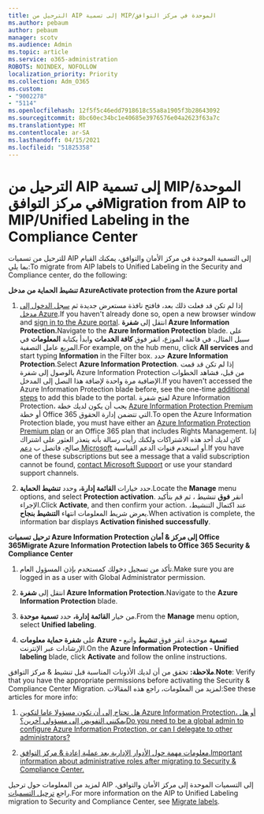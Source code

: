 ```yaml
---
title: الترحيل من AIP إلى تسمية MIP/الموحدة في مركز التوافق
ms.author: pebaum
author: pebaum
manager: scotv
ms.audience: Admin
ms.topic: article
ms.service: o365-administration
ROBOTS: NOINDEX, NOFOLLOW
localization_priority: Priority
ms.collection: Adm_O365
ms.custom:
- "9002278"
- "5114"
ms.openlocfilehash: 12f5f5c46edd7918618c55a8a1905f3b28643092
ms.sourcegitcommit: 8bc60ec34bc1e40685e3976576e04a2623f63a7c
ms.translationtype: MT
ms.contentlocale: ar-SA
ms.lasthandoff: 04/15/2021
ms.locfileid: "51825358"
---
```

# <a name="migration-from-aip-to-mipunified-labeling-in-the-compliance-center"></a><span data-ttu-id="a719f-102">الترحيل من AIP إلى تسمية MIP/الموحدة في مركز التوافق</span><span class="sxs-lookup"><span data-stu-id="a719f-102">Migration from AIP to MIP/Unified Labeling in the Compliance Center</span></span>

<span data-ttu-id="a719f-103">للترحيل من تسميات AIP إلى التسمية الموحدة في مركز الأمان والتوافق، يمكنك القيام بما يلي:</span><span class="sxs-lookup"><span data-stu-id="a719f-103">To migrate from AIP labels to Unified Labeling in the Security and Compliance center, do the following:</span></span>

<span data-ttu-id="a719f-104">**تنشيط الحماية من مدخل Azure**</span><span class="sxs-lookup"><span data-stu-id="a719f-104">**Activate protection from the Azure portal**</span></span>

1. <span data-ttu-id="a719f-105">إذا لم تكن قد فعلت ذلك بعد، فافتح نافذة مستعرض جديدة ثم [سجل الدخول إلى مدخل Azure](https://docs.microsoft.com/azure/information-protection/deploy-use/configure-policy#signing-in-to-the-azure-portal).</span><span class="sxs-lookup"><span data-stu-id="a719f-105">If you haven't already done so, open a new browser window and [sign in to the Azure portal](https://docs.microsoft.com/azure/information-protection/deploy-use/configure-policy#signing-in-to-the-azure-portal).</span></span> <span data-ttu-id="a719f-106">انتقل إلى **شفرة Azure Information Protection.**</span><span class="sxs-lookup"><span data-stu-id="a719f-106">Navigate to the **Azure Information Protection** blade.</span></span> <span data-ttu-id="a719f-107">على سبيل المثال، في قائمة الموزع، انقر فوق **كافة الخدمات** وابدأ بكتابة **المعلومات** في المربع عامل التصفية.</span><span class="sxs-lookup"><span data-stu-id="a719f-107">For example, on the hub menu, click **All services** and start typing **Information** in the Filter box.</span></span> <span data-ttu-id="a719f-108">حدد **Azure Information Protection**.</span><span class="sxs-lookup"><span data-stu-id="a719f-108">Select **Azure Information Protection**.</span></span> <span data-ttu-id="a719f-109">إذا لم تكن قد قمت بالوصول إلى شفرة Azure Information [](https://docs.microsoft.com/azure/information-protection/deploy-use/configure-policy#to-access-the-azure-information-protection-blade-for-the-first-time) Protection من قبل، فشاهد الخطوات الإضافية مرة واحدة لإضافة هذا النصل إلى المدخل.</span><span class="sxs-lookup"><span data-stu-id="a719f-109">If you haven't accessed the Azure Information Protection blade before, see the one-time [additional steps](https://docs.microsoft.com/azure/information-protection/deploy-use/configure-policy#to-access-the-azure-information-protection-blade-for-the-first-time) to add this blade to the portal.</span></span> <span data-ttu-id="a719f-110">لفتح شفرة Azure Information Protection، يجب أن يكون لديك خطة [Azure Information Protection Premium](https://www.microsoft.com/cloud-platform/azure-information-protection-pricing) أو خطة Office 365 التي تتضمن إدارة الحقوق.</span><span class="sxs-lookup"><span data-stu-id="a719f-110">To open the Azure Information Protection blade, you must have either an [Azure Information Protection Premium plan](https://www.microsoft.com/cloud-platform/azure-information-protection-pricing) or an Office 365 plan that includes Rights Management.</span></span> <span data-ttu-id="a719f-111">إذا كان لديك أحد هذه الاشتراكات ولكنك رأيت رسالة بأنه يتعذر العثور على اشتراك صالح، فاتصل ب [دعم Microsoft](https://docs.microsoft.com/azure/information-protection/get-started/information-support#to-contact-microsoft-support) أو استخدم قنوات الدعم القياسية.</span><span class="sxs-lookup"><span data-stu-id="a719f-111">If you have one of these subscriptions but see a message that a valid subscription cannot be found, [contact Microsoft Support](https://docs.microsoft.com/azure/information-protection/get-started/information-support#to-contact-microsoft-support) or use your standard support channels.</span></span>

2. <span data-ttu-id="a719f-112">حدد خيارات **القائمة إدارة،** وحدد **تنشيط الحماية**.</span><span class="sxs-lookup"><span data-stu-id="a719f-112">Locate the **Manage** menu options, and select **Protection activation**.</span></span> <span data-ttu-id="a719f-113">انقر **فوق** تنشيط ، ثم قم بتأكيد الإجراء.</span><span class="sxs-lookup"><span data-stu-id="a719f-113">Click **Activate**, and then confirm your action.</span></span> <span data-ttu-id="a719f-114">عند اكتمال التنشيط، يعرض شريط المعلومات انتهاء **التنشيط بنجاح**.</span><span class="sxs-lookup"><span data-stu-id="a719f-114">When activation is complete, the information bar displays **Activation finished successfully**.</span></span>

<span data-ttu-id="a719f-115">**ترحيل تسميات Azure Information Protection إلى مركز & أمان Office 365**</span><span class="sxs-lookup"><span data-stu-id="a719f-115">**Migrate Azure Information Protection labels to Office 365 Security & Compliance Center**</span></span>

1. <span data-ttu-id="a719f-116">تأكد من تسجيل دخولك كمستخدم بإذن المسؤول العام.</span><span class="sxs-lookup"><span data-stu-id="a719f-116">Make sure you are logged in as a user with Global Administrator permission.</span></span>

2. <span data-ttu-id="a719f-117">انتقل إلى **شفرة Azure Information Protection.**</span><span class="sxs-lookup"><span data-stu-id="a719f-117">Navigate to the **Azure Information Protection** blade.</span></span>

3. <span data-ttu-id="a719f-118">من خيار **القائمة إدارة،** حدد **تسمية موحدة**.</span><span class="sxs-lookup"><span data-stu-id="a719f-118">From the **Manage** menu option, select **Unified labeling**.</span></span>

4. <span data-ttu-id="a719f-119">على **شفرة حماية معلومات Azure - تسمية** موحدة، انقر فوق **تنشيط** واتبع الإرشادات عبر الإنترنت.</span><span class="sxs-lookup"><span data-stu-id="a719f-119">On the **Azure Information Protection - Unified labeling** blade, click **Activate** and follow the online instructions.</span></span>

<span data-ttu-id="a719f-120">**ملاحظة:** تحقق من أن لديك الأذونات المناسبة قبل تنشيط & مركز التوافق.</span><span class="sxs-lookup"><span data-stu-id="a719f-120">**Note**: Verify that you have the appropriate permissions before activating the Security & Compliance Center Migration.</span></span> <span data-ttu-id="a719f-121">لمزيد من المعلومات، راجع هذه المقالات:</span><span class="sxs-lookup"><span data-stu-id="a719f-121">See these articles for more info:</span></span>

1. [<span data-ttu-id="a719f-122">هل تحتاج إلى أن تكون مسؤولا عاما لتكوين Azure Information Protection، أو هل يمكنني التفويض إلى مسؤولي آخرين؟</span><span class="sxs-lookup"><span data-stu-id="a719f-122">Do you need to be a global admin to configure Azure Information Protection, or can I delegate to other administrators?</span></span>](https://docs.microsoft.com/azure/information-protection/faqs#do-you-need-to-be-a-global-admin-to-configure-azure-information-protection-or-can-i-delegate-to-other-administrators)

2. [<span data-ttu-id="a719f-123">معلومات مهمة حول الأدوار الإدارية بعد عملية إعادة & مركز التوافق.</span><span class="sxs-lookup"><span data-stu-id="a719f-123">Important information about administrative roles after migrating to Security & Compliance Center.</span></span>](https://docs.microsoft.com/azure/information-protection/configure-policy-migrate-labels#important-information-about-administrative-roles)

<span data-ttu-id="a719f-124">لمزيد من المعلومات حول ترحيل AIP إلى التسميات الموحدة إلى مركز الأمان والتوافق، راجع [ترحيل التسميات](https://docs.microsoft.com/azure/information-protection/configure-policy-migrate-labels).</span><span class="sxs-lookup"><span data-stu-id="a719f-124">For more information on the AIP to Unified Labeling migration to Security and Compliance Center, see [Migrate labels](https://docs.microsoft.com/azure/information-protection/configure-policy-migrate-labels).</span></span>
